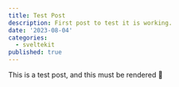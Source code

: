 ```yaml
---
title: Test Post
description: First post to test it is working.
date: '2023-08-04'
categories:
  - sveltekit
published: true
---
```


This is a test post, and this must be rendered 🤔